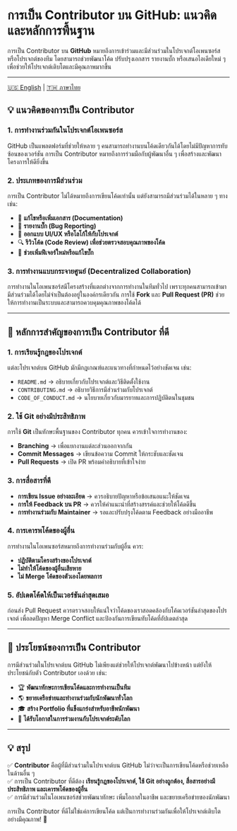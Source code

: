 # **การเป็น Contributor บน GitHub: แนวคิดและหลักการพื้นฐาน**

การเป็น Contributor บน **GitHub** หมายถึงการเข้าร่วมและมีส่วนร่วมในโปรเจกต์โอเพนซอร์สหรือโปรเจกต์ของทีม โดยสามารถช่วยพัฒนาโค้ด ปรับปรุงเอกสาร รายงานบั๊ก หรือเสนอไอเดียใหม่ ๆ เพื่อช่วยให้โปรเจกต์เติบโตและมีคุณภาพมากขึ้น

---

[🇺🇸 English](./README.md) | [🇹🇭 ภาษาไทย](./README_th.md)

## **💡 แนวคิดของการเป็น Contributor**

### **1. การทำงานร่วมกันในโปรเจกต์โอเพนซอร์ส**
GitHub เป็นแพลตฟอร์มที่ช่วยให้หลาย ๆ คนสามารถทำงานบนโค้ดเดียวกันได้โดยไม่มีปัญหาการทับซ้อนของเวอร์ชัน การเป็น Contributor หมายถึงการร่วมมือกับผู้พัฒนาอื่น ๆ เพื่อสร้างและพัฒนาโครงการให้ดียิ่งขึ้น

### **2. ประเภทของการมีส่วนร่วม**
การเป็น Contributor ไม่ได้หมายถึงการเขียนโค้ดเท่านั้น แต่ยังสามารถมีส่วนร่วมได้ในหลาย ๆ ทาง เช่น:
- 📝 **แก้ไขหรือเพิ่มเอกสาร (Documentation)**  
- 🐞 **รายงานบั๊ก (Bug Reporting)**  
- 🎨 **ออกแบบ UI/UX หรือโลโก้ให้กับโปรเจกต์**  
- 🔍 **รีวิวโค้ด (Code Review) เพื่อช่วยตรวจสอบคุณภาพของโค้ด**  
- 🚀 **ช่วยเพิ่มฟีเจอร์ใหม่หรือแก้ไขบั๊ก**  

### **3. การทำงานแบบกระจายศูนย์ (Decentralized Collaboration)**
การทำงานในโอเพนซอร์สมีโครงสร้างที่แตกต่างจากการทำงานในทีมทั่วไป เพราะทุกคนสามารถเข้ามามีส่วนร่วมได้โดยไม่จำเป็นต้องอยู่ในองค์กรเดียวกัน การใช้ **Fork** และ **Pull Request (PR)** ช่วยให้การทำงานเป็นระบบและสามารถควบคุมคุณภาพของโค้ดได้

---

## **🎯 หลักการสำคัญของการเป็น Contributor ที่ดี**

### **1. การเรียนรู้กฎของโปรเจกต์**
แต่ละโปรเจกต์บน GitHub มักมีกฎเกณฑ์และแนวทางที่กำหนดไว้อย่างชัดเจน เช่น:
- `README.md` → อธิบายเกี่ยวกับโปรเจกต์และวิธีติดตั้งใช้งาน
- `CONTRIBUTING.md` → อธิบายวิธีการมีส่วนร่วมกับโปรเจกต์
- `CODE_OF_CONDUCT.md` → นโยบายเกี่ยวกับมารยาทและการปฏิบัติตนในชุมชน

### **2. ใช้ Git อย่างมีประสิทธิภาพ**
การใช้ **Git** เป็นทักษะพื้นฐานของ Contributor ทุกคน ควรเข้าใจการทำงานของ:
- **Branching** → เพื่อแยกงานแต่ละส่วนออกจากกัน
- **Commit Messages** → เขียนข้อความ Commit ให้กระชับและชัดเจน
- **Pull Requests** → เปิด PR พร้อมคำอธิบายที่เข้าใจง่าย

### **3. การสื่อสารที่ดี**
- **การเขียน Issue อย่างละเอียด** → ควรอธิบายปัญหาหรือข้อเสนอแนะให้ชัดเจน
- **การให้ Feedback บน PR** → ควรให้คำแนะนำที่สร้างสรรค์และช่วยให้โค้ดดีขึ้น
- **การทำงานร่วมกับ Maintainer** → รอและปรับปรุงโค้ดตาม Feedback อย่างมืออาชีพ

### **4. การเคารพโค้ดของผู้อื่น**
การทำงานในโอเพนซอร์สหมายถึงการทำงานร่วมกับผู้อื่น ควร:
- **ปฏิบัติตามโครงสร้างของโปรเจกต์**
- **ไม่ทำให้โค้ดของผู้อื่นเสียหาย**
- **ไม่ Merge โค้ดของตัวเองโดยพลการ**

### **5. อัปเดตโค้ดให้เป็นเวอร์ชันล่าสุดเสมอ**
ก่อนส่ง Pull Request ควรตรวจสอบให้แน่ใจว่าโค้ดของเราสอดคล้องกับโค้ดเวอร์ชันล่าสุดของโปรเจกต์ เพื่อลดปัญหา Merge Conflict และป้องกันการเขียนทับโค้ดที่อัปเดตล่าสุด

---

## **📌 ประโยชน์ของการเป็น Contributor**
การมีส่วนร่วมในโปรเจกต์บน GitHub ไม่เพียงแต่ช่วยให้โปรเจกต์พัฒนาไปข้างหน้า แต่ยังให้ประโยชน์กับตัว Contributor เองด้วย เช่น:
- 🏆 **พัฒนาทักษะการเขียนโค้ดและการทำงานเป็นทีม**
- 🌎 **ขยายเครือข่ายและทำงานร่วมกับนักพัฒนาทั่วโลก**
- 🎓 **สร้าง Portfolio ที่แข็งแกร่งสำหรับอาชีพนักพัฒนา**
- 🚀 **ได้รับโอกาสในการร่วมงานกับโปรเจกต์ระดับโลก**

---

## **💡 สรุป**
✅ **Contributor** คือผู้ที่มีส่วนร่วมในโปรเจกต์บน GitHub ไม่ว่าจะเป็นการเขียนโค้ดหรือช่วยเหลือในด้านอื่น ๆ  
✅ การเป็น Contributor ที่ดีต้อง **เรียนรู้กฎของโปรเจกต์, ใช้ Git อย่างถูกต้อง, สื่อสารอย่างมีประสิทธิภาพ และเคารพโค้ดของผู้อื่น**  
✅ การมีส่วนร่วมในโอเพนซอร์สช่วยพัฒนาทักษะ เพิ่มโอกาสในอาชีพ และขยายเครือข่ายของนักพัฒนา  

การเป็น Contributor ที่ดีไม่ใช่แค่การเขียนโค้ด แต่เป็นการทำงานร่วมกันเพื่อให้โปรเจกต์เติบโตอย่างมีคุณภาพ! 🚀
